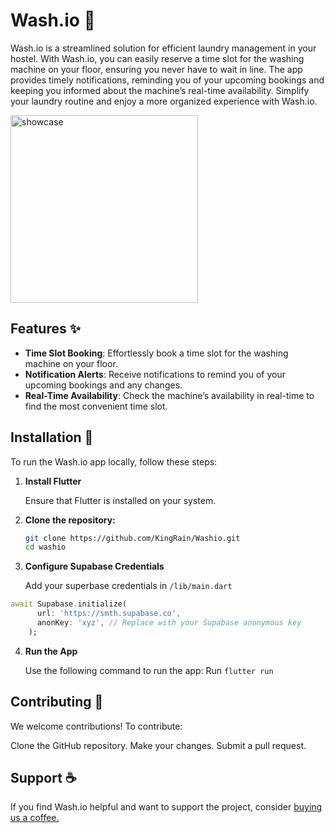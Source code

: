 # Wash.io 👕

Wash.io is a streamlined solution for efficient laundry management in your hostel. With Wash.io, you can easily reserve a time slot for the washing machine on your floor, ensuring you never have to wait in line. The app provides timely notifications, reminding you of your upcoming bookings and keeping you informed about the machine’s real-time availability. Simplify your laundry routine and enjoy a more organized experience with Wash.io.

<img src="https://cdn.discordapp.com/attachments/883222664066502716/1279666940914434101/showcase-img.png?ex=66ee52b5&is=66ed0135&hm=163049a590a8e665e9c719852fe2f996e062bb6acbf8fac393d5ce66d947acad&" alt="showcase" height="300"/>

## Features ✨

- **Time Slot Booking**:  Effortlessly book a time slot for the washing machine on your floor.
- **Notification Alerts**: Receive notifications to remind you of your upcoming bookings and any changes.
- **Real-Time Availability**: Check the machine’s availability in real-time to find the most convenient time slot.

## Installation 💾

To run the Wash.io app locally, follow these steps:

1. **Install Flutter**

   Ensure that Flutter is installed on your system.

3. **Clone the repository:**

   ```bash
   git clone https://github.com/KingRain/Washio.git
   cd washio
   ```

4. **Configure Supabase Credentials**

   Add your superbase credentials in `/lib/main.dart`
```dart
await Supabase.initialize(
      url: 'https://smth.supabase.co',
      anonKey: 'xyz', // Replace with your Supabase anonymous key
    );
```

4. **Run the App**

   Use the following command to run the app:
Run `flutter run`

## Contributing 🦆

We welcome contributions! To contribute:

Clone the GitHub repository.
Make your changes.
Submit a pull request.

## Support ☕

If you find Wash.io helpful and want to support the project, consider
[buying us a coffee.](https://buymeacoffee.com/samjoe.png)
